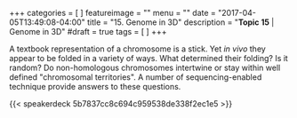 +++
categories = [
]
featureimage = ""
menu = ""
date = "2017-04-05T13:49:08-04:00"
title = "15. Genome in 3D"
description = "**Topic 15** | Genome in 3D"
#draft = true
tags = [
]
+++

A textbook representation of a chromosome is a stick. Yet *in vivo* they appear to be folded in a variety of ways. What determined their folding? Is it random? Do non-homologous chromosomes intertwine or stay within well defined "chromosomal territories". A number of sequencing-enabled technique provide answers to these questions.

{{< speakerdeck 5b7837cc8c694c959538de338f2ec1e5 >}}
